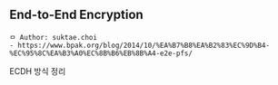 ## End-to-End Encryption

```
ㅁ Author: suktae.choi
- https://www.bpak.org/blog/2014/10/%EA%B7%B8%EA%B2%83%EC%9D%B4-%EC%95%8C%EA%B3%A0%EC%8B%B6%EB%8B%A4-e2e-pfs/
```

ECDH 방식 정리

